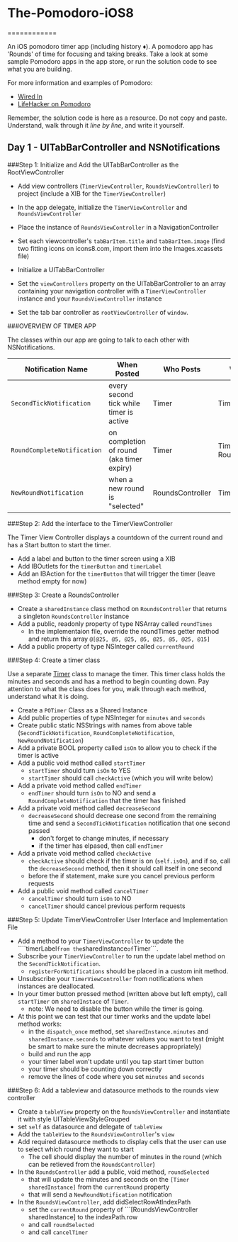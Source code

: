 # The-Pomodoro-iOS8
============

An iOS pomodoro timer app (including history ♦︎). A pomodoro app has 'Rounds' of time for focusing and taking breaks. Take a look at some sample Pomodoro apps in the app store, or run the solution code to see what you are building.

For more information and examples of Pomodoro:

* [Wired In](https://itunes.apple.com/US/app/id953366135)
* [LifeHacker on Pomodoro](http://lifehacker.com/productivity-101-a-primer-to-the-pomodoro-technique-1598992730)

Remember, the solution code is here as a resource. Do not copy and paste. Understand, walk through it *line by line*, and write it yourself.

## Day 1 - UITabBarController and NSNotifications

###Step 1: Initialize and Add the UITabBarController as the RootViewController

- Add view controllers (```TimerViewController```, ```RoundsViewController```) to project (include a XIB for the ```TimerViewController```)

- In the app delegate, initialize the ```TimerViewController``` and ```RoundsViewController```

- Place the instance of ```RoundsViewController``` in a NavigationController

- Set each viewcontroller's ```tabBarItem.title``` and ```tabBarItem.image``` (find two fitting icons on icons8.com, import them into the Images.xcassets file)

- Initialize a UITabBarController

- Set the ```viewControllers``` property on the UITabBarController to an array containing your navigation controller with a ```TimerViewController``` instance and your ```RoundsViewController``` instance

- Set the tab bar controller as ```rootViewController``` of ```window```.

###OVERVIEW OF TIMER APP

The classes within our app are going to talk to each other with NSNotifications. 

| Notification Name               | When Posted                               | Who Posts        | Who Observes                              |
|---------------------------------|-------------------------------------------|------------------|-------------------------------------------|
| ```SecondTickNotification```    | every second tick while timer is active   | Timer            | TimerViewController                       |
| ```RoundCompleteNotification``` | on completion of round (aka timer expiry) | Timer            | TimerViewController, RoundsViewController |
| ```NewRoundNotification```      | when a new round is "selected"            | RoundsController | TimerViewController                       |

###Step 2: Add the interface to the TimerViewController

The Timer View Controller displays a countdown of the current round and has a Start button to start the timer.

- Add a label and button to the timer screen using a XIB
- Add IBOutlets for the ```timerButton``` and ```timerLabel```
- Add an IBAction for the ```timerButton``` that will trigger the timer (leave method empty for now)

###Step 3: Create a RoundsController

- Create a ```sharedInstance``` class method on ```RoundsController``` that returns a singleton ```RoundsController``` instance
- Add a public, readonly property of type NSArray called ```roundTimes```
	- In the implementaion file, override the roundTimes getter method and return this array ```@[@25, @5, @25, @5, @25, @5, @25, @15]```
- Add a public property of type NSInteger called ```currentRound```

###Step 4: Create a timer class

Use a separate [Timer]() class to manage the timer. This timer class holds the minutes and seconds and has a method to begin counting down. 
Pay attention to what the class does for you, walk through each method, understand what it is doing.

- Create a ```POTimer``` Class as a Shared Instance
- Add public properties of type NSInteger for ```minutes``` and ```seconds```
- Create public static NSStrings with names from above table (```SecondTickNotification```, ```RoundCompleteNotification```, ```NewRoundNotification```)
- Add a private BOOL property called ```isOn``` to allow you to check if the timer is active
- Add a public void method called ```startTimer```
  - ```startTimer``` should turn ```isOn``` to YES
  - ```startTimer``` should call ```checkActive``` (which you will write below)
- Add a private void method called ```endTimer```
  - ```endTimer``` should turn ```isOn``` to NO and send a ```RoundCompleteNotification``` that the timer has finished
- Add a private void method called ```decreaseSecond```
  - ```decreaseSecond``` should decrease one second from the remaining time and send a ```SecondTickNotification``` notification that one second passed
  	- don't forget to change minutes, if necessary
  	- if the timer has elpased, then call ```endTimer```
- Add a private void method called ```checkActive```
  - ```checkActive``` should check if the timer is on (```self.isOn```), and if so, call the ```decreaseSecond``` method, then it should call itself in one second
  - before the if statement, make sure you cancel previous perform requests
- Add a public void method called ```cancelTimer```
  - ```cancelTimer``` should turn ```isOn``` to NO
  - ```cancelTimer``` should cancel previous perform requests

###Step 5: Update TimerViewController User Interface and Implementation File

- Add a method to your ```TimerViewController``` to update the ````timerLabel``` from the ```sharedInstance``` of ```Timer```.
- Subscribe your ```TimerViewController``` to run the update label method on the ```SecondTickNotification```.
  - ```registerForNotifications``` should be placed in a custom init method.
- Unsubscribe your ```TimerViewController``` from notifications when instances are deallocated.
- In your timer button pressed method (written above but left empty), call ```startTimer``` on ```sharedInstace``` of ```Timer```.
  - note: We need to disable the button while the timer is going.
- At this point we can test that our timer works and the update label method works:
  - in the ```dispatch_once``` method, set ```sharedInstance.minutes``` and ```sharedInstance.seconds``` to whatever values you want to test (might be smart to make sure the minute decreases appropriately)
  - build and run the app
  - your timer label won't update until you tap start timer button
  - your timer should be counting down correctly
  - remove the lines of code where you set ```minutes``` and ```seconds```

###Step 6: Add a tableview and datasource methods to the rounds view controller

- Create a ```tableView``` property on the ```RoundsViewController``` and instantiate it with style UITableViewStyleGrouped
- set ```self``` as datasource and delegate of ```tableView```
- Add the ```tableView``` to the ```RoundsViewController```'s ```view```
- Add required datasource methods to display cells that the user can use to select which round they want to start
  - The cell should display the number of minutes in the round (which can be retieved from the ```RoundsController```)
- In the ```RoundsController``` add a public, void method, ```roundSelected```
  - that will update the minutes and seconds on the ```[Timer sharedInstance]``` from the ```currentRound``` property
  - that will send a ```NewRoundNotification``` notification
- In the ```RoundsViewController```, add didSelectRowAtIndexPath
  - set the ```currentRound``` property of ```[RoundsViewController sharedInstance] to the indexPath.row
  - and call ```roundSelected```
  - and call ```cancelTimer```